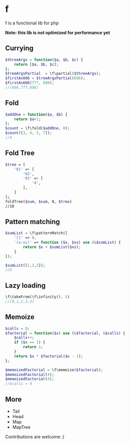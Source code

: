 # f

f is a functional lib for php

**Note: this lib is not optimized for performance yet**


## Currying

```php
$threeArgs = function($a, $b, $c) {
    return [$a, $b, $c];
};
$treeArgsPartial  = \f\partial($threeArgs);
$firstAs666 = $treeArgsPartial(666);
$firstAs666(777, 888);
//[666,777,888]
```

## Fold

```php
$addOne = function($a, $b) {
    return $a+1;
};
$count = \f\fold($addOne, 0);
$count([3, 4, 5, 7]);
//4
```

## Fold Tree

```sh
$tree = [
    '01' => [
        '02',
        '03' => [
            '4',
        ],
    ]
];
foldTree($sum, $sum, 0, $tree)
//10
```

## Pattern matching

```php
$sumList = \f\patternMatch([
    '[]' => 0,
    '(x:xs)' => function ($x, $xs) use (&$sumList) {
        return $x + $sumList($xs);
    }
]);

$sumList([1,2,3]);
//6
```

## Lazy loading

```php
\f\takeFrom(\f\infinity(), 5)
//[0,1,2,3,4]
```

## Memoize

```php
$calls = 0;
$factorial = function($x) use (&$factorial, &$calls) {
    $calls++;
    if ($x == 1) {
        return 1;
    }
    return $x * $factorial($x - 1);
};

$memoizedFactorial = \f\memoize($factorial);
$memoizedFactorial(4);
$memoizedFactorial(4);
//$calls = 4
```

## More

 - Tail
 - Head
 - Map
 - MapTree

Contributions are welcome :)
